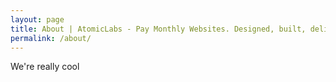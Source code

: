 ```yaml
---
layout: page
title: About | AtomicLabs - Pay Monthly Websites. Designed, built, delivered and hosted
permalink: /about/
---
```


<div class="container">
    We're really cool
</div>
